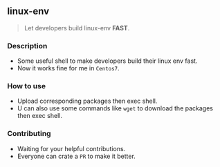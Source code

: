 ## linux-env
> Let developers build linux-env **FAST**.

### Description
- Some useful shell to make developers build their linux env fast.
- Now it works fine for me in `Centos7`.

### How to use
- Upload corresponding packages then exec shell.
- U can also use some commands like `wget` to download the packages then exec shell.

### Contributing
- Waiting for your helpful contributions.
- Everyone can crate a `PR` to make it better.
